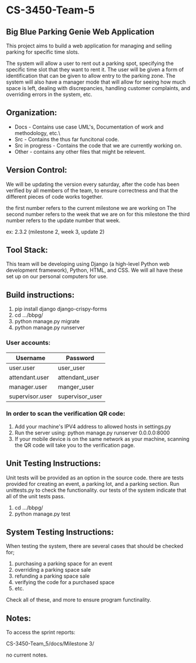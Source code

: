 # CS-3450-Team-5
## Big Blue Parking Genie Web Application
This project aims to build a web application for managing and selling parking for specific time slots.

The system will allow a user to rent out a parking spot, specifying the specific time slot that they want to rent it. The user will be given a form of identification that can be given to allow entry to the parking zone. The system will also have a manager mode that will allow for seeing how much space is left, dealing with discrepancies, handling customer complaints, and overriding errors in the system, etc.

## Organization:

- Docs - Contains use case UML's, Documentation of work and methodology, etc.\
- Src - Contains the thus far funcitonal code.  
- Src in progress - Contains the code that we are currently working on.  
- Other - contains any other files that might be relevent.  

## Version Control:

We will be updating the version every saturday, after the code has been 
verified by all members of the team, to ensure correctness and that the 
different pieces of code works together.

the first number refers to the current milestone we are working on
The second number refers to the week that we are on for this milestone
the third number refers to the update number that week.

ex: 2.3.2 (milestone 2, week 3, update 2)
 
## Tool Stack:

This team will be developing using Django (a high-level Python web development framework), Python, HTML, and CSS. We will all
have these set up on our personal computers for use.

## Build instructions:

1. pip install django django-crispy-forms
2. cd .../bbpg/
3. python manage.py migrate
4. python manage.py runserver

### User accounts:
|  Username |  Password |
|---|---|
| user.user | user_user |
| attendant.user | attendant_user |
| manager.user | manger_user |
| supervisor.user | supervisor_user |

### In order to scan the verification QR code:
 1. Add your machine's IPV4 address to allowed hosts in settings.py
 2. Run the server using: python manage.py runserver 0.0.0.0:8000
 3. If your mobile device is on the same network as your machine, scanning the QR code will take you to the verification page.

## Unit Testing Instructions:

Unit tests will be provided as an option in the source code. there are tests provided for creating an event, a parking lot, and a parking section. Run unittests.py to check the functionality. our tests of the system indicate that all of the unit tests pass.

1. cd .../bbpg/
2. python manage.py test

## System Testing Instructions:

When testing the system, there are several cases that should be checked for;

1. purchasing a parking space for an event
2. overriding a parking space sale
3. refunding a parking space sale
5. verifying the code for a purchased space
6. etc.

Check all of these, and more to ensure program functinality.

## Notes:

To access the sprint reports:

CS-3450-Team_5/docs/Milestone 3/

no current notes.
